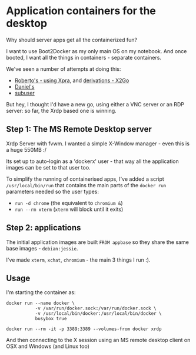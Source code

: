 
# Application containers for the desktop

Why should server apps get all the containerized fun? 

I want to use Boot2Docker as my only main OS on my notebook. 
And once booted, I want all the things in containers - separate containers.

We've seen a number of attempts at doing this:
- [Roberto's - using Xpra](https://github.com/rogaha/docker-desktop), and [derivations - X2Go](https://github.com/paimpozhil/DockerX2go)
- [Daniel's](https://github.com/dotcloud/docker/tree/master/contrib/desktop-integration)
- [subuser](https://github.com/subuser-security/subuser)

But hey, I thought I'd have a new go, using either a VNC server or an RDP server: so far, the Xrdp based one is winning.

## Step 1: The MS Remote Desktop server

Xrdp Server with fvwm. I wanted a simple X-Window manager - even this is a huge 550MB :/

Its set up to auto-login as a 'dockerx' user - that way all the application images can be set to that user too.

To simplify the running of containerised apps, I've added a script `/usr/local/bin/run` that contains the 
main parts of the `docker run` parameters needed so the user types:

- `run -d chrome` (the equivalent to `chromium &`)
- `run --rm xterm` (`xterm` will block until it exits)

## Step 2: applications

The initial application images are built `FROM appbase` so they share the same base images - `debian:jessie`.

I've made `xterm`, `xchat`, `chromium` - the main 3 things I run :).

## Usage

I'm starting the container as:

```
docker run --name docker \
           -v /var/run/docker.sock:/var/run/docker.sock \
           -v /usr/local/bin/docker:/usr/local/bin/docker \
           busybox true
    
docker run --rm -it -p 3389:3389 --volumes-from docker xrdp
```

And then connecting to the X session using an MS remote desktop client on OSX and Windows (and Linux too)
